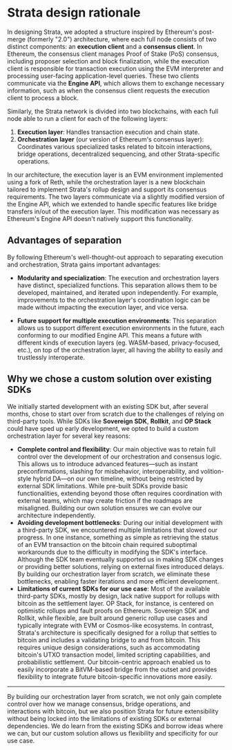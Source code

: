 # Strata design rationale

In designing Strata,
we adopted a structure inspired by Ethereum's post-merge (formerly "2.0") architecture,
where each full node consists of two distinct components:
an **execution client** and a **consensus client**.
In Ethereum, the consensus client manages Proof of Stake (PoS) consensus,
including proposer selection and block finalization,
while the execution client is responsible for transaction execution using
the EVM interpreter and processing user-facing application-level queries.
These two clients communicate via the **Engine API**,
which allows them to exchange necessary information,
such as when the consensus client requests
the execution client to process a block.

Similarly, the Strata network is divided into two blockchains,
with each full node able to run a client for each of the following layers:

1. **Execution layer**: Handles transaction execution and chain state.
1. **Orchestration layer**
   (our version of Ethereum's consensus layer):
   Coordinates various specialized tasks related to bitcoin interactions,
   bridge operations, decentralized sequencing,
   and other Strata-specific operations.

In our architecture, the execution layer is an EVM environment implemented
using a fork of Reth,
while the orchestration layer is a new blockchain tailored to implement
Strata's rollup design and support its consensus requirements.
The two layers communicate via a slightly modified version of the Engine API,
which we extended to handle specific features like bridge transfers in/out of
the execution layer.
This modification was necessary as Ethereum's Engine API doesn't natively support
this functionality.

## Advantages of separation

By following Ethereum's well-thought-out approach to separating execution and orchestration,
Strata gains important advantages:

- **Modularity and specialization**:
  The execution and orchestration layers have distinct, specialized functions.
  This separation allows them to be developed, maintained,
  and iterated upon independently.
  For example, improvements to the orchestration layer's coordination logic
  can be made without impacting the execution layer, and vice versa.

- **Future support for multiple execution environments**:
  This separation allows us to support different execution environments in the future,
  each conforming to our modified Engine API.
  This means a future with different kinds of execution layers
  (eg. WASM-based, privacy-focused, etc.), on top of the orchestration layer,
  all having the ability to easily and trustlessly interoperate.

## Why we chose a custom solution over existing SDKs

We initially started development with an existing SDK but,
after several months, chose to start over from scratch due to
the challenges of relying on third-party tools.
While SDKs like **Sovereign SDK**, **Rollkit**,
and **OP Stack** could have sped up early development,
we opted to build a custom orchestration layer for several key reasons:

- **Complete control and flexibility**:
  Our main objective was to retain full control over the development of
  our orchestration and consensus logic.
  This allows us to introduce advanced features—such as instant preconfirmations,
  slashing for misbehavior, interoperability,
  and volition-style hybrid DA—on our own timeline,
  without being restricted by external SDK limitations.
  While pre-built SDKs provide basic functionalities,
  extending beyond those often requires coordination with external teams,
  which may create friction if the roadmaps are misaligned.
  Building our own solution ensures we can evolve our architecture independently.
- **Avoiding development bottlenecks**:
  During our initial development with a third-party SDK,
  we encountered multiple limitations that slowed our progress.
  In one instance, something as simple as retrieving
  the status of an EVM transaction on the bitcoin chain required suboptimal workarounds
  due to the difficulty in modifying the SDK's interface.
  Although the SDK team eventually supported us
  in making SDK changes or providing better solutions,
  relying on external fixes introduced delays.
  By building our orchestration layer from scratch,
  we eliminate these bottlenecks,
  enabling faster iterations and more efficient development.
- **Limitations of current SDKs for our use case**:
  Most of the available third-party SDKs, mostly by design,
  lack native support for rollups with bitcoin as the settlement layer.
  OP Stack, for instance, is centered on optimistic rollups
  and fault proofs on Ethereum. Sovereign SDK and Rollkit, while flexible,
  are built around generic rollup use cases and typically integrate with EVM
  or Cosmos-like ecosystems.
  In contrast, Strata's architecture is specifically designed for a rollup
  that settles to bitcoin and includes a validating bridge to and from bitcoin.
  This requires unique design considerations,
  such as accommodating bitcoin's UTXO transaction model,
  limited scripting capabilities, and probabilistic settlement.
  Our bitcoin-centric approach enabled us to easily incorporate a
  BitVM-based bridge from the outset and provides flexibility to
  integrate future bitcoin-specific innovations more easily.

---

By building our orchestration layer from scratch,
we not only gain complete control over how we manage consensus,
bridge operations, and interactions with bitcoin,
but we also position Strata for future extensibility without being locked into
the limitations of existing SDKs or external dependencies.
We do learn from the existing SDKs and borrow ideas where we can,
but our custom solution allows us flexibility and specificity for our use case.
